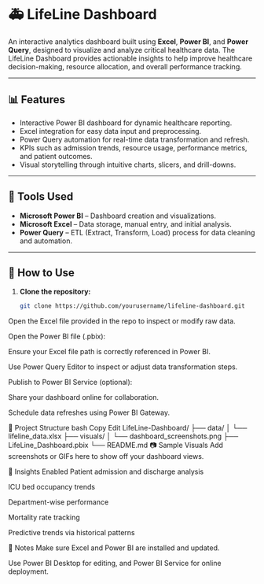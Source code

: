 # 🚑 LifeLine Dashboard

An interactive analytics dashboard built using **Excel**, **Power BI**, and **Power Query**, designed to visualize and analyze critical healthcare data. The LifeLine Dashboard provides actionable insights to help improve healthcare decision-making, resource allocation, and overall performance tracking.

---

## 📊 Features

- Interactive Power BI dashboard for dynamic healthcare reporting.
- Excel integration for easy data input and preprocessing.
- Power Query automation for real-time data transformation and refresh.
- KPIs such as admission trends, resource usage, performance metrics, and patient outcomes.
- Visual storytelling through intuitive charts, slicers, and drill-downs.

---

## 🧰 Tools Used

- **Microsoft Power BI** – Dashboard creation and visualizations.
- **Microsoft Excel** – Data storage, manual entry, and initial analysis.
- **Power Query** – ETL (Extract, Transform, Load) process for data cleaning and automation.

---

## 🧪 How to Use

1. **Clone the repository:**
   ```bash
   git clone https://github.com/yourusername/lifeline-dashboard.git
Open the Excel file provided in the repo to inspect or modify raw data.

Open the Power BI file (.pbix):

Ensure your Excel file path is correctly referenced in Power BI.

Use Power Query Editor to inspect or adjust data transformation steps.

Publish to Power BI Service (optional):

Share your dashboard online for collaboration.

Schedule data refreshes using Power BI Gateway.

📂 Project Structure
bash
Copy
Edit
LifeLine-Dashboard/
├── data/
│   └── lifeline_data.xlsx
├── visuals/
│   └── dashboard_screenshots.png
├── LifeLine_Dashboard.pbix
└── README.md
📷 Sample Visuals
Add screenshots or GIFs here to show off your dashboard views.

🧠 Insights Enabled
Patient admission and discharge analysis

ICU bed occupancy trends

Department-wise performance

Mortality rate tracking

Predictive trends via historical patterns

📌 Notes
Make sure Excel and Power BI are installed and updated.

Use Power BI Desktop for editing, and Power BI Service for online deployment.

